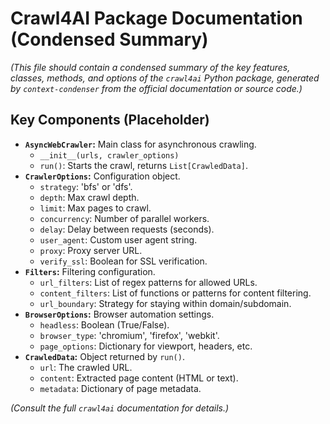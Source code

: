 # Crawl4AI Package Documentation (Condensed Summary)

*(This file should contain a condensed summary of the key features, classes, methods, and options of the `crawl4ai` Python package, generated by `context-condenser` from the official documentation or source code.)*

## Key Components (Placeholder)

*   **`AsyncWebCrawler`:** Main class for asynchronous crawling.
    *   `__init__(urls, crawler_options)`
    *   `run()`: Starts the crawl, returns `List[CrawledData]`.
*   **`CrawlerOptions`:** Configuration object.
    *   `strategy`: 'bfs' or 'dfs'.
    *   `depth`: Max crawl depth.
    *   `limit`: Max pages to crawl.
    *   `concurrency`: Number of parallel workers.
    *   `delay`: Delay between requests (seconds).
    *   `user_agent`: Custom user agent string.
    *   `proxy`: Proxy server URL.
    *   `verify_ssl`: Boolean for SSL verification.
*   **`Filters`:** Filtering configuration.
    *   `url_filters`: List of regex patterns for allowed URLs.
    *   `content_filters`: List of functions or patterns for content filtering.
    *   `url_boundary`: Strategy for staying within domain/subdomain.
*   **`BrowserOptions`:** Browser automation settings.
    *   `headless`: Boolean (True/False).
    *   `browser_type`: 'chromium', 'firefox', 'webkit'.
    *   `page_options`: Dictionary for viewport, headers, etc.
*   **`CrawledData`:** Object returned by `run()`.
    *   `url`: The crawled URL.
    *   `content`: Extracted page content (HTML or text).
    *   `metadata`: Dictionary of page metadata.

*(Consult the full `crawl4ai` documentation for details.)*